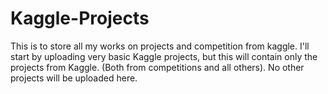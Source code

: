 # Kaggle-Projects
This is to store all my works on projects and competition from kaggle. I'll start by uploading very basic Kaggle projects, but this will contain only the 
projects from Kaggle. (Both from competitions and all others). No other projects will be uploaded here.
